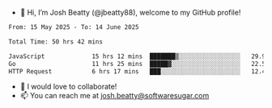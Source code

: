 - 👋 Hi, I’m Josh Beatty (@jbeatty88), welcome to my GitHub profile!

<!--START_SECTION:waka-->

```txt
From: 15 May 2025 - To: 14 June 2025

Total Time: 50 hrs 42 mins

JavaScript             15 hrs 12 mins  ███████▒░░░░░░░░░░░░░░░░░   29.99 %
Go                     11 hrs 25 mins  █████▓░░░░░░░░░░░░░░░░░░░   22.54 %
HTTP Request           6 hrs 17 mins   ███░░░░░░░░░░░░░░░░░░░░░░   12.40 %
```

<!--END_SECTION:waka-->

- 💞️ I would love to collaborate!
- 📫 You can reach me at josh.beatty@softwaresugar.com

<!---
jbeatty88/jbeatty88 is a ✨ special ✨ repository because its `README.md` (this file) appears on your GitHub profile.
You can click the Preview link to take a look at your changes.
--->
